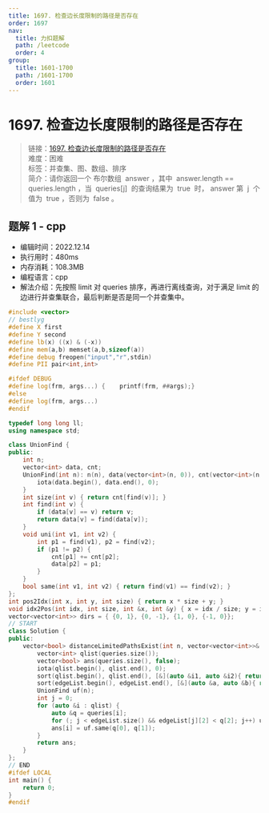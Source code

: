 ```yaml
---
title: 1697. 检查边长度限制的路径是否存在
order: 1697
nav:
  title: 力扣题解
  path: /leetcode
  order: 4
group:
  title: 1601-1700
  path: /1601-1700
  order: 1601
---
```


# 1697. 检查边长度限制的路径是否存在

> 链接：[1697. 检查边长度限制的路径是否存在](https://leetcode.cn/problems/check-if-the-sentence-is-pangram)  
> 难度：困难  
> 标签：并查集、图、数组、排序  
> 简介：请你返回一个 布尔数组  answer ，其中  answer.length == queries.length ，当  queries[j]  的查询结果为  true  时， answer 第  j  个值为  true ，否则为  false 。

## 题解 1 - cpp

- 编辑时间：2022.12.14
- 执行用时：480ms
- 内存消耗：108.3MB
- 编程语言：cpp
- 解法介绍：先按照 limit 对 queries 排序，再进行离线查询，对于满足 limit 的边进行并查集联合，最后判断是否是同一个并查集中。

```cpp
#include <vector>
// bestlyg
#define X first
#define Y second
#define lb(x) ((x) & (-x))
#define mem(a,b) memset(a,b,sizeof(a))
#define debug freopen("input","r",stdin)
#define PII pair<int,int>

#ifdef DEBUG
#define log(frm, args...) {    printf(frm, ##args);}
#else
#define log(frm, args...)
#endif

typedef long long ll;
using namespace std;

class UnionFind {
public:
    int n;
    vector<int> data, cnt;
    UnionFind(int n): n(n), data(vector<int>(n, 0)), cnt(vector<int>(n, 1)) {
        iota(data.begin(), data.end(), 0);
    }
    int size(int v) { return cnt[find(v)]; }
    int find(int v) {
        if (data[v] == v) return v;
        return data[v] = find(data[v]);
    }
    void uni(int v1, int v2) {
        int p1 = find(v1), p2 = find(v2);
        if (p1 != p2) {
            cnt[p1] += cnt[p2];
            data[p2] = p1;
        }
    }
    bool same(int v1, int v2) { return find(v1) == find(v2); }
};
int pos2Idx(int x, int y, int size) { return x * size + y; }
void idx2Pos(int idx, int size, int &x, int &y) { x = idx / size; y = idx % size; }
vector<vector<int>> dirs = { {0, 1}, {0, -1}, {1, 0}, {-1, 0}};
// START
class Solution {
public:
    vector<bool> distanceLimitedPathsExist(int n, vector<vector<int>>& edgeList, vector<vector<int>>& queries) {
        vector<int> qlist(queries.size());
        vector<bool> ans(queries.size(), false);
        iota(qlist.begin(), qlist.end(), 0);
        sort(qlist.begin(), qlist.end(), [&](auto &i1, auto &i2){ return queries[i1][2] < queries[i2][2]; });
        sort(edgeList.begin(), edgeList.end(), [&](auto &a, auto &b){ return a[2] < b[2]; });
        UnionFind uf(n);
        int j = 0;
        for (auto &i : qlist) {
            auto &q = queries[i];
            for (; j < edgeList.size() && edgeList[j][2] < q[2]; j++) uf.uni(edgeList[j][0], edgeList[j][1]);
            ans[i] = uf.same(q[0], q[1]);
        }
        return ans;
    }
};
// END
#ifdef LOCAL
int main() {
    return 0;
}
#endif
```
